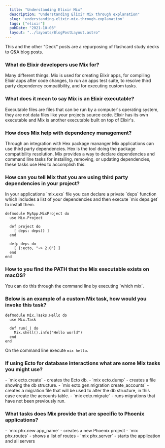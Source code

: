 ```yaml
---
  title: "Understanding Elixir Mix"
  description: "Understanding Elixir Mix through explanation"
  slug: 'understanding-elixir-mix-through-explanation'
  tags: ["elixir"]
  pubDate: "2021-10-03"
  layout: "../layouts/BlogPostLayout.astro"
---
```


This and the other "Deck" posts are a repurposing of flashcard study decks to Q&A blog posts. 

<h3>What do Elixir developers use Mix for?</h3>
Many different things. Mix is used for creating Elixir apps, for compiling Elixir apps after code changes, to run an apps test suite, to resolve third party dependency compatibility, and for executing custom tasks.

<h3>What does it mean to say Mix is an Elixir executable?</h3>
Executable files are files that can be run by a computer's operating system, they are not data files like your projects source code. Elixir has its own executable and Mix is another executable built on top of Elixir's.

<h3>How does Mix help with dependency management?</h3>
Through an integration with Hex package mananger Mix applications can use third party dependencies. Hex is the tool doing the package compatibility resolution. Mix provides a way to declare dependencies and command line tasks for installing, removing, or updating dependencies, these tasks use Hex to accomplish this.

<h3>How can you tell Mix that you are using third party dependencies in your project?</h3>
In your applications `mix.exs` file you can declare a private `deps` function which includes a list of your dependencies and then execute `mix deps.get` to install them. 

```
defmodule MyApp.MixProject do 
  use Mix.Project 

  def project do 
    [ deps: deps() ] 
  end 
  
  defp deps do 
    [ {:ecto, "~> 2.0"} ] 
  end 
end
```


<h3>How to you find the PATH that the Mix executable exists on macOS?</h3>
You can do this through the command line by executing `which mix`.


<h3>Below is an example of a custom Mix task, how would you invoke this task?</h3>

```
defmodule Mix.Tasks.Hello do 
  use Mix.Task 
  
  def run(_) do 
    Mix.shell().info("Hello world") 
  end 
end
```

On the command line execute `mix hello`.


<h3>If using Ecto for database interactions what are some Mix tasks you might use?</h3>
- `mix ecto.create` - creates the Ecto db. 
- `mix ecto.dump` - creates a file showing the db structure. 
- `mix ecto.gen.migration create_accounts` - creates a migration file that will be used to alter the db structure, in this case create the accounts table. 
- `mix ecto.migrate` - runs migrations that have not been previously run.


<h3>What tasks does Mix provide that are specific to Phoenix applications?</h3>
- `mix phx.new app_name` - creates a new Phoenix project 
- `mix phx.routes` - shows a list of routes 
- `mix phx.server` - starts the application and all servers

